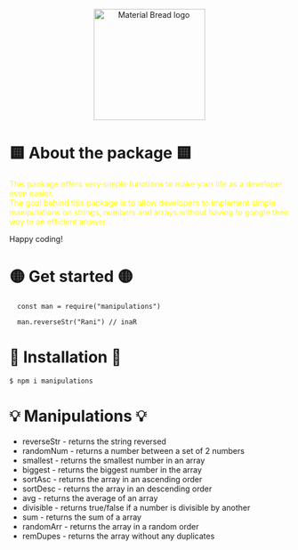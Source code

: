 
<p align="center">
  <img width="200" src="https://cdn.powerofpositivity.com/wp-content/uploads/2015/09/manipulate-puppet.jpg" alt="Material Bread logo">
  <br>

</p>

<h1>
 🟨 About the package 🟨
</h1>
<p style="color: yellow;">
  This package offers very simple functions to make your life as a developer even easier. <br>
  The goal behind this package is to allow developers to implement simple manipulations on strings, numbers and arrays without having to google their way to an           efficient answer. <br>
  
  Happy coding!
</p>

<h1>
 🟡 Get started 🟡
</h1>
<p style="color: yellow;">
  
```
  const man = require("manipulations")
  
  man.reverseStr("Rani") // inaR
```
</p>


<h1>
  💛 Installation 💛
</h1>
<p style="color: yellow;">
  
  ```
$ npm i manipulations
  ```
  
</p>

  <h1>
   💡 <b>Manipulations</b> 💡
  </h1> 

- reverseStr - returns the string reversed
- randomNum - returns a number between a set of 2 numbers
- smallest - returns the smallest number in an array
- biggest - returns the biggest number in the array
- sortAsc - returns the array in an ascending order
- sortDesc - returns the array in an descending order
- avg - returns the average of an array
- divisible - returns true/false if a number is divisible by another
- sum - returns the sum of a array
- randomArr - returns the array in a random order
- remDupes - returns the array without any duplicates
